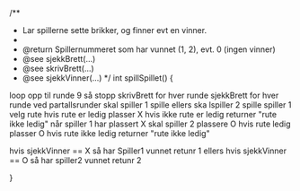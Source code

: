 /**
 *  Lar spillerne sette brikker, og finner evt en vinner.
 *
 *  @return   Spillernummeret som har vunnet (1, 2), evt. 0 (ingen vinner)
 *  @see      sjekkBrett(...)
 *  @see      skrivBrett(...)
 *  @see      sjekkVinner(...)
 */
int spillSpillet() {

loop opp til runde 9 så stopp
    skrivBrett for hver runde
    sjekkBrett for hver runde
    ved partallsrunder skal spiller 1 spille ellers ska lspiller 2 spille
        spiller 1 velg rute
            hvis rute er ledig
                plasser X
                    hvis ikke rute er ledig
                        returner "rute ikke ledig"
        når spiller 1 har plassert X skal spiller 2 plassere O
            hvis rute ledig
                plasser O
                    hvis rute ikke ledig
                        returner "rute ikke ledig"

hvis sjekkVinner == X
    så har Spiller1 vunnet
    retunr 1
ellers hvis sjekkVinner == O
    så har spiller2 vunnet
    retunr 2

}
